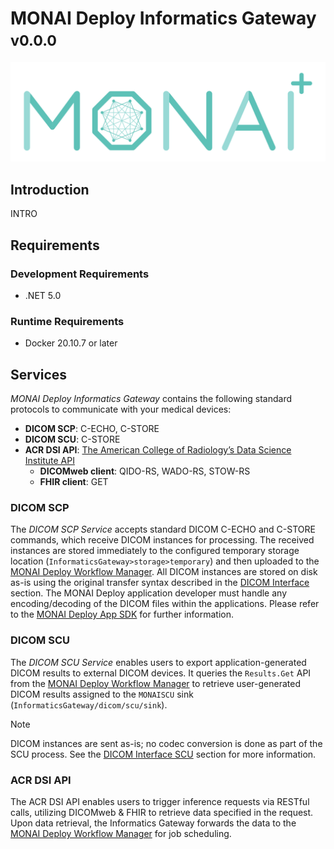 # MONAI Deploy Informatics Gateway <small>v0.0.0</small>

![NVIDIA](./images/MONAI-logo_color.svg)

## Introduction

INTRO

## Requirements

### Development Requirements

* .NET 5.0

### Runtime Requirements

* Docker 20.10.7 or later


## Services

*MONAI Deploy Informatics Gateway* contains the following standard protocols to communicate with your medical devices:

* **DICOM SCP**: C-ECHO, C-STORE
* **DICOM SCU**: C-STORE
* **ACR DSI API**: [The American College of Radiology’s Data Science Institute API](https://www.acrdsi.org/-/media/DSI/Files/ACR-DSI-Model-API.pdf)
  * **DICOMweb client**: QIDO-RS, WADO-RS, STOW-RS
  * **FHIR client**: GET

### DICOM SCP

The *DICOM SCP Service* accepts standard DICOM C-ECHO and C-STORE commands, which receive DICOM instances for processing. The received instances are stored immediately to the configured temporary storage location (`InformaticsGateway>storage>temporary`) and then uploaded to the [MONAI Deploy Workflow Manager](https://github.com/Project-MONAI/monai-deploy-workflow-manager). All DICOM instances are stored on disk as-is using the original transfer syntax described in
the [DICOM Interface](./compliance/dicom.md#dicom-scp) section. The MONAI Deploy application developer must handle any encoding/decoding of the DICOM files within the applications. Please refer to the [MONAI Deploy App SDK](https://github.com/Project-MONAI/monai-deploy-app-sdk) for further information.

### DICOM SCU

The *DICOM SCU Service* enables users to export application-generated DICOM results to external DICOM devices. It queries the `Results.Get` API from the [MONAI Deploy Workflow Manager](https://github.com/Project-MONAI/monai-deploy-workflow-manager) to retrieve user-generated DICOM results assigned to the `MONAISCU` sink (`InformaticsGateway/dicom/scu/sink`).

> [!Note]
> DICOM instances are sent as-is; no codec conversion is done as part of the SCU process. 
> See the [DICOM Interface SCU](./compliance/dicom.md#dimse-services-scu) section for more information.

### ACR DSI API

The ACR DSI API enables users to trigger inference requests via RESTful calls, utilizing DICOMweb & FHIR to retrieve data specified in the request.  Upon data retrieval, the Informatics Gateway forwards the data to the [MONAI Deploy Workflow Manager](https://github.com/Project-MONAI/monai-deploy-workflow-manager) for job scheduling.
